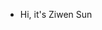 - Hi, it's Ziwen Sun


<!---
ZiwenSun18/ZiwenSun18 is a ✨ special ✨ repository because its `README.md` (this file) appears on your GitHub profile.
You can click the Preview link to take a look at your changes.
--->
